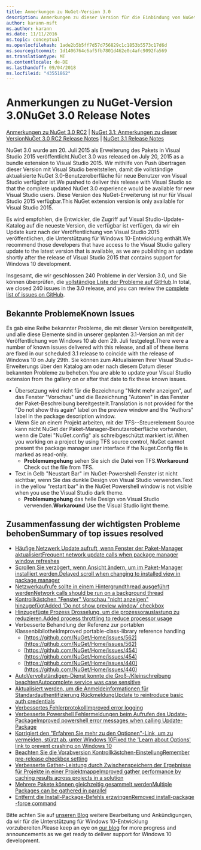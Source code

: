 ```yaml
---
title: Anmerkungen zu NuGet-Version 3.0
description: Anmerkungen zu dieser Version für die Einbindung von NuGet 3.0.0 bekannte Probleme, Fehlerkorrekturen, hinzugefügter Features und DCRs.
author: karann-msft
ms.author: karann
ms.date: 11/11/2016
ms.topic: conceptual
ms.openlocfilehash: 1ade2b5b5ff7d57d756829c1c1853b5573c17d6d
ms.sourcegitcommit: 1d1406764c6af5fb7801d462e0c4afc9092fa569
ms.translationtype: MT
ms.contentlocale: de-DE
ms.lasthandoff: 09/04/2018
ms.locfileid: "43551862"
---
```

# <a name="nuget-30-release-notes"></a><span data-ttu-id="bab9c-103">Anmerkungen zu NuGet-Version 3.0</span><span class="sxs-lookup"><span data-stu-id="bab9c-103">NuGet 3.0 Release Notes</span></span>

<span data-ttu-id="bab9c-104">[Anmerkungen zu NuGet 3.0 RC2](../release-notes/nuget-3.0-RC2.md) | [NuGet 3.1: Anmerkungen zu dieser Version](../release-notes/nuget-3.1.md)</span><span class="sxs-lookup"><span data-stu-id="bab9c-104">[NuGet 3.0 RC2 Release Notes](../release-notes/nuget-3.0-RC2.md) | [NuGet 3.1 Release Notes](../release-notes/nuget-3.1.md)</span></span>

<span data-ttu-id="bab9c-105">NuGet 3.0 wurde am 20. Juli 2015 als Erweiterung des Pakets in Visual Studio 2015 veröffentlicht.</span><span class="sxs-lookup"><span data-stu-id="bab9c-105">NuGet 3.0 was released on July 20, 2015 as a bundle extension to Visual Studio 2015.</span></span> <span data-ttu-id="bab9c-106">Wir mithilfe von Push übertragen dieser Version mit Visual Studio bereitstellen, damit die vollständige aktualisierte NuGet 3.0-Benutzeroberfläche für neue Benutzer von Visual Studio verfügbar ist.</span><span class="sxs-lookup"><span data-stu-id="bab9c-106">We pushed to deliver this release with Visual Studio so that the complete updated NuGet 3.0 experience would be available for new Visual Studio users.</span></span> <span data-ttu-id="bab9c-107">Diese Version des NuGet-Erweiterung ist nur für Visual Studio 2015 verfügbar.</span><span class="sxs-lookup"><span data-stu-id="bab9c-107">This NuGet extension version is only available for Visual Studio 2015.</span></span>

<span data-ttu-id="bab9c-108">Es wird empfohlen, die Entwickler, die Zugriff auf Visual Studio-Update-Katalog auf die neueste Version, die verfügbar ist verfügen, da wir ein Update kurz nach der Veröffentlichung von Visual Studio 2015 veröffentlichen, die Unterstützung für Windows 10-Entwicklung enthält.</span><span class="sxs-lookup"><span data-stu-id="bab9c-108">We recommend those developers that have access to the Visual Studio gallery update to the latest version that is available, as we are publishing an update shortly after the release of Visual Studio 2015 that contains support for Windows 10 development.</span></span>

<span data-ttu-id="bab9c-109">Insgesamt, die wir geschlossen 240 Probleme in der Version 3.0, und Sie können überprüfen, die [vollständige Liste der Probleme auf GitHub](https://github.com/NuGet/Home/issues?q=milestone%3A3.0.0-RTM+is%3Aclosed).</span><span class="sxs-lookup"><span data-stu-id="bab9c-109">In total, we closed 240 issues in the 3.0 release, and you can review the [complete list of issues on GitHub](https://github.com/NuGet/Home/issues?q=milestone%3A3.0.0-RTM+is%3Aclosed).</span></span>

## <a name="known-issues"></a><span data-ttu-id="bab9c-110">Bekannte Probleme</span><span class="sxs-lookup"><span data-stu-id="bab9c-110">Known Issues</span></span>

<span data-ttu-id="bab9c-111">Es gab eine Reihe bekannter Probleme, die mit dieser Version bereitgestellt, und alle diese Elemente sind in unserer geplanten 3.1-Version an mit der Veröffentlichung von Windows 10 ab dem 29. Juli festgelegt.</span><span class="sxs-lookup"><span data-stu-id="bab9c-111">There were a number of known issues delivered with this release, and all of these items are fixed in our scheduled 3.1 release to coincide with the release of Windows 10 on July 29th.</span></span>  <span data-ttu-id="bab9c-112">Sie können zum Aktualisieren Ihrer Visual Studio-Erweiterungs über den Katalog am oder nach diesem Datum dieser bekannten Probleme zu beheben.</span><span class="sxs-lookup"><span data-stu-id="bab9c-112">You are able to update your Visual Studio extension from the gallery on or after that date to fix these known issues.</span></span>

*  <span data-ttu-id="bab9c-113">Übersetzung wird nicht für die Bezeichnung "Nicht mehr anzeigen", auf das Fenster "Vorschau" und die Bezeichnung "Autoren" in das Fenster der Paket-Beschreibung bereitgestellt.</span><span class="sxs-lookup"><span data-stu-id="bab9c-113">Translation is not provided for the "Do not show this again" label on the preview window and the "Authors" label in the package description window.</span></span>
*  <span data-ttu-id="bab9c-114">Wenn Sie an einem Projekt arbeiten, mit der TFS--Steuerelement Source kann nicht NuGet der Paket-Manager-Benutzeroberfläche vorhanden, wenn die Datei "NuGet.config" als schreibgeschützt markiert ist.</span><span class="sxs-lookup"><span data-stu-id="bab9c-114">When you working on a project by using TFS source control, NuGet cannot present the package manager user interface if the Nuget.Config file is marked as read-only.</span></span>
   * <span data-ttu-id="bab9c-115">**Problemumgehung** sehen Sie sich die Datei von TFS.</span><span class="sxs-lookup"><span data-stu-id="bab9c-115">**Workaround** Check out the file from TFS.</span></span>
*  <span data-ttu-id="bab9c-116">Text in Gelb "Neustart Bar" im NuGet-Powershell-Fenster ist nicht sichtbar, wenn Sie das dunkle Design von Visual Studio verwenden.</span><span class="sxs-lookup"><span data-stu-id="bab9c-116">Text in the yellow "restart bar" in the NuGet Powershell window is not visible when you use the Visual Studio dark theme.</span></span>
   * <span data-ttu-id="bab9c-117">**Problemumgehung** das helle Design von Visual Studio verwenden.</span><span class="sxs-lookup"><span data-stu-id="bab9c-117">**Workaround** Use the Visual Studio light theme.</span></span>


## <a name="summary-of-top-issues-resolved"></a><span data-ttu-id="bab9c-118">Zusammenfassung der wichtigsten Probleme behoben</span><span class="sxs-lookup"><span data-stu-id="bab9c-118">Summary of top issues resolved</span></span>

* [<span data-ttu-id="bab9c-119">Häufige Netzwerk Update aufruft, wenn Fenster der Paket-Manager aktualisiert</span><span class="sxs-lookup"><span data-stu-id="bab9c-119">Frequent network update calls when package manager window refreshes</span></span>](https://github.com/NuGet/Home/issues/515)
* [<span data-ttu-id="bab9c-120">Scrollen Sie verzögert, wenn Ansicht ändern, um im Paket-Manager installiert werden.</span><span class="sxs-lookup"><span data-stu-id="bab9c-120">Delayed scroll when changing to installed view in package manager</span></span>](https://github.com/NuGet/Home/issues/519)
* [<span data-ttu-id="bab9c-121">Netzwerkaufrufe sollte in einem Hintergrundthread ausgeführt werden</span><span class="sxs-lookup"><span data-stu-id="bab9c-121">Network calls should be run on a background thread</span></span>](https://github.com/NuGet/Home/issues/516)
* [<span data-ttu-id="bab9c-122">Kontrollkästchen "Fenster" Vorschau "nicht anzeigen" hinzugefügt</span><span class="sxs-lookup"><span data-stu-id="bab9c-122">Added 'Do not show preview window' checkbox</span></span>](https://github.com/NuGet/Home/issues/566)
* [<span data-ttu-id="bab9c-123">Hinzugefügte Prozess Drosselung, um die prozessorauslastung zu reduzieren.</span><span class="sxs-lookup"><span data-stu-id="bab9c-123">Added process throttling to reduce processor usage</span></span>](https://github.com/NuGet/Home/issues/356)
* <span data-ttu-id="bab9c-124">Verbesserte Behandlung der Referenz zur portablen Klassenbibliothek</span><span class="sxs-lookup"><span data-stu-id="bab9c-124">Improved portable-class-library reference handling</span></span>
    * [https://github.com/NuGet/Home/issues/562](https://github.com/NuGet/Home/issues/562)
    * [https://github.com/NuGet/Home/issues/454](https://github.com/NuGet/Home/issues/454)
    * [https://github.com/NuGet/Home/issues/440](https://github.com/NuGet/Home/issues/440)
* [<span data-ttu-id="bab9c-125">AutoVervollständigen-Dienst konnte die Groß-/Kleinschreibung beachten</span><span class="sxs-lookup"><span data-stu-id="bab9c-125">Autocomplete service was case sensitive</span></span>](https://github.com/NuGet/Home/issues/198)
* [<span data-ttu-id="bab9c-126">Aktualisiert werden, um die Anmeldeinformationen für Standardauthentifizierung Rückmeldung</span><span class="sxs-lookup"><span data-stu-id="bab9c-126">Update to reintroduce basic auth credentials</span></span>](https://github.com/NuGet/Home/issues/456)
* [<span data-ttu-id="bab9c-127">Verbessertes Fehlerprotokoll</span><span class="sxs-lookup"><span data-stu-id="bab9c-127">Improved error logging</span></span>](https://github.com/NuGet/Home/issues/407)
* [<span data-ttu-id="bab9c-128">Verbesserte Powershell Fehlermeldungen beim Aufrufen des Update-Package</span><span class="sxs-lookup"><span data-stu-id="bab9c-128">Improved powershell error messages when calling Update-Package</span></span>](https://github.com/NuGet/Home/issues/5)
* [<span data-ttu-id="bab9c-129">Korrigiert den "Erfahren Sie mehr zu den Optionen"-Link, um zu vermeiden, stürzt ab, unter Windows 10</span><span class="sxs-lookup"><span data-stu-id="bab9c-129">Fixed the 'Learn about Options' link to prevent crashing on Windows 10</span></span>](https://github.com/NuGet/Home/issues/822)
* [<span data-ttu-id="bab9c-130">Beachten Sie die Vorabversion Kontrollkästchen-Einstellung</span><span class="sxs-lookup"><span data-stu-id="bab9c-130">Remember pre-release checkbox setting</span></span>](https://github.com/NuGet/Home/issues/732)
* [<span data-ttu-id="bab9c-131">Verbesserte Gather-Leistung durch Zwischenspeichern der Ergebnisse für Projekte in einer Projektmappe</span><span class="sxs-lookup"><span data-stu-id="bab9c-131">Improved gather performance by caching results across projects in a solution</span></span>](https://github.com/NuGet/Home/issues/721)
* [<span data-ttu-id="bab9c-132">Mehrere Pakete können gleichzeitig gesammelt werden</span><span class="sxs-lookup"><span data-stu-id="bab9c-132">Multiple Packages can be gathered in parallel</span></span>](https://github.com/NuGet/Home/issues/713)
* [<span data-ttu-id="bab9c-133">Entfernt die Install-Package-Befehls erzwingen</span><span class="sxs-lookup"><span data-stu-id="bab9c-133">Removed install-package -force command</span></span>](https://github.com/NuGet/Home/issues/697)

<span data-ttu-id="bab9c-134">Bitte achten Sie auf [unseren Blog](http://blog.nuget.org) weitere Bearbeitung und Ankündigungen, da wir für die Unterstützung für Windows 10-Entwicklung vorzubereiten.</span><span class="sxs-lookup"><span data-stu-id="bab9c-134">Please keep an eye on [our blog](http://blog.nuget.org) for more progress and announcements as we get ready to deliver support for Windows 10 development.</span></span>